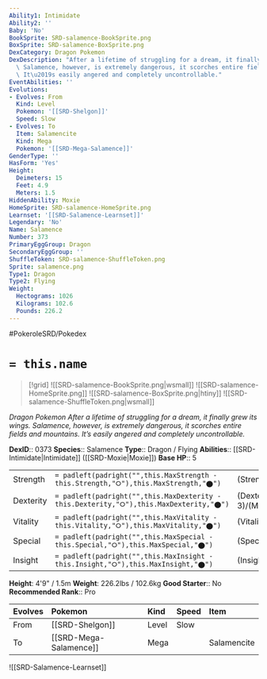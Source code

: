 ```yaml
---
Ability1: Intimidate
Ability2: ''
Baby: 'No'
BookSprite: SRD-salamence-BookSprite.png
BoxSprite: SRD-salamence-BoxSprite.png
DexCategory: Dragon Pokemon
DexDescription: "After a lifetime of struggling for a dream, it finally grew its wings.\
  \ Salamence, however, is extremely dangerous, it scorches entire fields and mountains.\
  \ It\u2019s easily angered and completely uncontrollable."
EventAbilities: ''
Evolutions:
- Evolves: From
  Kind: Level
  Pokemon: '[[SRD-Shelgon]]'
  Speed: Slow
- Evolves: To
  Item: Salamencite
  Kind: Mega
  Pokemon: '[[SRD-Mega-Salamence]]'
GenderType: ''
HasForm: 'Yes'
Height:
  Deimeters: 15
  Feet: 4.9
  Meters: 1.5
HiddenAbility: Moxie
HomeSprite: SRD-salamence-HomeSprite.png
Learnset: '[[SRD-Salamence-Learnset]]'
Legendary: 'No'
Name: Salamence
Number: 373
PrimaryEggGroup: Dragon
SecondaryEggGroup: ''
ShuffleToken: SRD-salamence-ShuffleToken.png
Sprite: salamence.png
Type1: Dragon
Type2: Flying
Weight:
  Hectograms: 1026
  Kilograms: 102.6
  Pounds: 226.2
---
```


#PokeroleSRD/Pokedex

# `= this.name`

> [!grid]
> ![[SRD-salamence-BookSprite.png|wsmall]]
> ![[SRD-salamence-HomeSprite.png]]
> ![[SRD-salamence-BoxSprite.png|htiny]]
> ![[SRD-salamence-ShuffleToken.png|wsmall]]


*Dragon Pokemon*
*After a lifetime of struggling for a dream, it finally grew its wings. Salamence, however, is extremely dangerous, it scorches entire fields and mountains. It’s easily angered and completely uncontrollable.*

**DexID**:: 0373
**Species**:: Salamence
**Type**:: Dragon / Flying
**Abilities**:: [[SRD-Intimidate|Intimidate]] ([[SRD-Moxie|Moxie]])
**Base HP**:: 5

|           |                                                                                        |                                          |
| --------- | -------------------------------------------------------------------------------------- | ---------------------------------------- |
| Strength  | `= padleft(padright("",this.MaxStrength - this.Strength,"⭘"),this.MaxStrength,"⬤")`    | (Strength::3)/(MaxStrength::7)   |
| Dexterity | `= padleft(padright("",this.MaxDexterity - this.Dexterity,"⭘"),this.MaxDexterity,"⬤")` | (Dexterity:: 3)/(MaxDexterity::6) |
| Vitality  | `= padleft(padright("",this.MaxVitality - this.Vitality,"⭘"),this.MaxVitality,"⬤")`    | (Vitality::2)/(MaxVitality::5)   |
| Special   | `= padleft(padright("",this.MaxSpecial - this.Special,"⭘"),this.MaxSpecial,"⬤")`       | (Special::3)/(MaxSpecial::6)     |
| Insight   | `= padleft(padright("",this.MaxInsight - this.Insight,"⭘"),this.MaxInsight,"⬤")`       | (Insight::2)/(MaxInsight::5)     |

**Height**: 4'9" / 1.5m
**Weight**: 226.2lbs / 102.6kg
**Good Starter**:: No
**Recommended Rank**:: Pro

| Evolves   | Pokemon                | Kind   | Speed   | Item        |
|:----------|:-----------------------|:-------|:--------|:------------|
| From      | [[SRD-Shelgon]]        | Level  | Slow    |             |
| To        | [[SRD-Mega-Salamence]] | Mega   |         | Salamencite |

![[SRD-Salamence-Learnset]]
